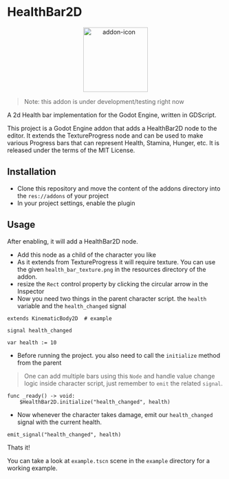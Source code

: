 # HealthBar2D

<p align="center">
  <img height="150px" src="https://user-images.githubusercontent.com/66784253/211215415-80537f1b-c3b8-42ea-90ea-bf20cdafd01e.png" alt="addon-icon"/>
</p>


> Note: this addon is under development/testing right now

A 2d Health bar implementation for the Godot Engine, written in GDScript.

This project is a Godot Engine addon that adds a HealthBar2D node to the editor. It extends the TextureProgress node and can be used to make various Progress bars that can represent Health, Stamina, Hunger, etc. It is released under the terms of the MIT License.

## Installation
- Clone this repository and move the content of the addons directory into the `res://addons` of your project
- In your project settings, enable the plugin

## Usage
After enabling, it will add a HealthBar2D node.
- Add this node as a child of the character you like
- As it extends from TextureProgress it will require texture. You can use the given `health_bar_texture.png` in the resources directory of the addon.
- resize the `Rect` control property by clicking the circular arrow in the Inspector
- Now you need two things in the parent character script. the `health` variable and the `health_changed` signal

```gdscript
extends KinematicBody2D  # example

signal health_changed

var health := 10
```
- Before running the project. you also need to call the `initialize` method from the parent

> One can add multiple bars using this `Node` and handle value change logic inside character script, just remember to `emit` the related `signal`.
```gdscript
func _ready() -> void:
    $HealthBar2D.initialize("health_changed", health)
```
- Now whenever the character takes damage, emit our `health_changed` signal with the current health.


```gdscript
emit_signal("health_changed", health)
```

Thats it!

You can take a look at `example.tscn` scene in the `example` directory for a working example.
